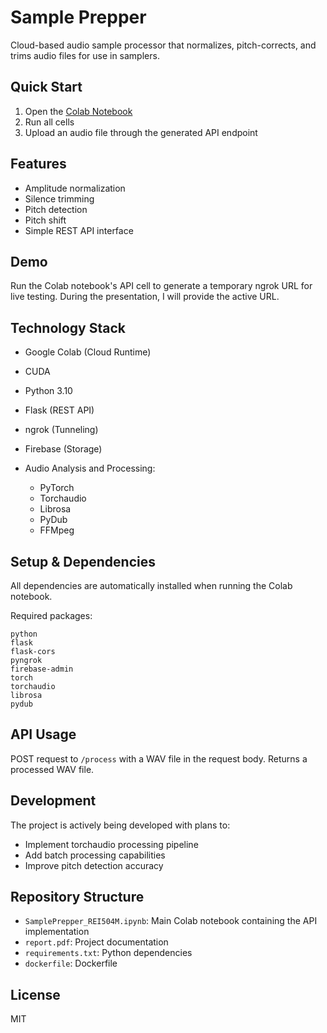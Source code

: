 # Sample Prepper

Cloud-based audio sample processor that normalizes, pitch-corrects, and trims audio files for use in samplers.

## Quick Start

1. Open the [Colab Notebook](https://colab.research.google.com/drive/1nOUHvvURPSNuj8DrHq0ECVAD395Q90ub?usp=sharing)
2. Run all cells
3. Upload an audio file through the generated API endpoint

## Features

- Amplitude normalization
- Silence trimming
- Pitch detection
- Pitch shift
- Simple REST API interface

## Demo

Run the Colab notebook's API cell to generate a temporary ngrok URL for live testing. During the presentation, I will provide the active URL.

## Technology Stack

- Google Colab (Cloud Runtime)
- CUDA
- Python 3.10
- Flask (REST API)
- ngrok (Tunneling)
- Firebase (Storage)

- Audio Analysis and Processing:
  - PyTorch
  - Torchaudio
  - Librosa
  - PyDub
  - FFMpeg

## Setup & Dependencies

All dependencies are automatically installed when running the Colab notebook.

Required packages:

```
python
flask
flask-cors
pyngrok
firebase-admin
torch
torchaudio
librosa
pydub
```

## API Usage

POST request to `/process` with a WAV file in the request body.
Returns a processed WAV file.

## Development

The project is actively being developed with plans to:

- Implement torchaudio processing pipeline
- Add batch processing capabilities
- Improve pitch detection accuracy

## Repository Structure

- `SamplePrepper_REI504M.ipynb`: Main Colab notebook containing the API implementation
- `report.pdf`: Project documentation
- `requirements.txt`: Python dependencies
- `dockerfile`: Dockerfile

## License

MIT
